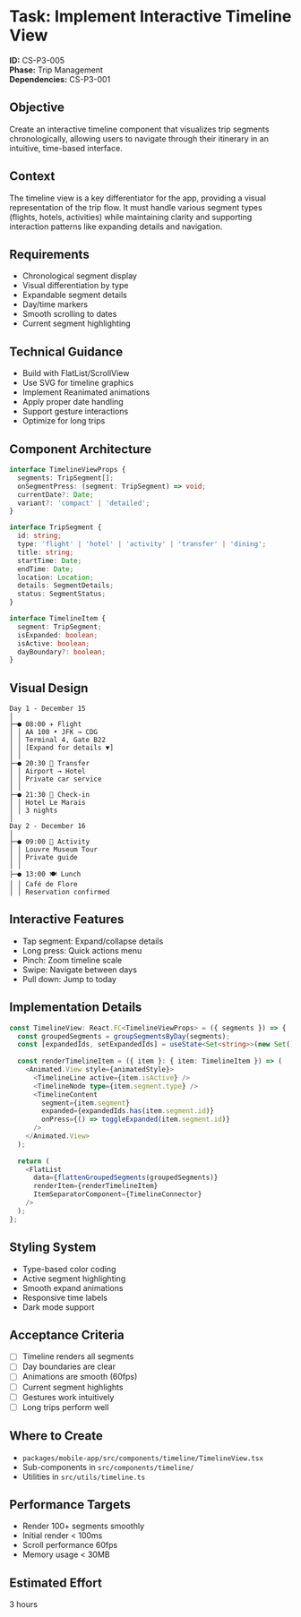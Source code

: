 # Task: Implement Interactive Timeline View

**ID:** CS-P3-005  
**Phase:** Trip Management  
**Dependencies:** CS-P3-001

## Objective
Create an interactive timeline component that visualizes trip segments chronologically, allowing users to navigate through their itinerary in an intuitive, time-based interface.

## Context
The timeline view is a key differentiator for the app, providing a visual representation of the trip flow. It must handle various segment types (flights, hotels, activities) while maintaining clarity and supporting interaction patterns like expanding details and navigation.

## Requirements
- Chronological segment display
- Visual differentiation by type
- Expandable segment details
- Day/time markers
- Smooth scrolling to dates
- Current segment highlighting

## Technical Guidance
- Build with FlatList/ScrollView
- Use SVG for timeline graphics
- Implement Reanimated animations
- Apply proper date handling
- Support gesture interactions
- Optimize for long trips

## Component Architecture
```typescript
interface TimelineViewProps {
  segments: TripSegment[];
  onSegmentPress: (segment: TripSegment) => void;
  currentDate?: Date;
  variant?: 'compact' | 'detailed';
}

interface TripSegment {
  id: string;
  type: 'flight' | 'hotel' | 'activity' | 'transfer' | 'dining';
  title: string;
  startTime: Date;
  endTime: Date;
  location: Location;
  details: SegmentDetails;
  status: SegmentStatus;
}

interface TimelineItem {
  segment: TripSegment;
  isExpanded: boolean;
  isActive: boolean;
  dayBoundary?: boolean;
}
```

## Visual Design
```
Day 1 - December 15
│
├─● 08:00 ✈️ Flight
│ │ AA 100 • JFK → CDG
│ │ Terminal 4, Gate B22
│ │ [Expand for details ▼]
│ │
├─● 20:30 🚗 Transfer
│ │ Airport → Hotel
│ │ Private car service
│ │
├─● 21:30 🏨 Check-in
│ │ Hotel Le Marais
│ │ 3 nights
│
Day 2 - December 16
│
├─● 09:00 🎯 Activity
│ │ Louvre Museum Tour
│ │ Private guide
│ │
├─● 13:00 🍽️ Lunch
│ │ Café de Flore
│ │ Reservation confirmed
```

## Interactive Features
- Tap segment: Expand/collapse details
- Long press: Quick actions menu
- Pinch: Zoom timeline scale
- Swipe: Navigate between days
- Pull down: Jump to today

## Implementation Details
```typescript
const TimelineView: React.FC<TimelineViewProps> = ({ segments }) => {
  const groupedSegments = groupSegmentsByDay(segments);
  const [expandedIds, setExpandedIds] = useState<Set<string>>(new Set());
  
  const renderTimelineItem = ({ item }: { item: TimelineItem }) => (
    <Animated.View style={animatedStyle}>
      <TimelineLine active={item.isActive} />
      <TimelineNode type={item.segment.type} />
      <TimelineContent
        segment={item.segment}
        expanded={expandedIds.has(item.segment.id)}
        onPress={() => toggleExpanded(item.segment.id)}
      />
    </Animated.View>
  );
  
  return (
    <FlatList
      data={flattenGroupedSegments(groupedSegments)}
      renderItem={renderTimelineItem}
      ItemSeparatorComponent={TimelineConnector}
    />
  );
};
```

## Styling System
- Type-based color coding
- Active segment highlighting
- Smooth expand animations
- Responsive time labels
- Dark mode support

## Acceptance Criteria
- [ ] Timeline renders all segments
- [ ] Day boundaries are clear
- [ ] Animations are smooth (60fps)
- [ ] Current segment highlights
- [ ] Gestures work intuitively
- [ ] Long trips perform well

## Where to Create
- `packages/mobile-app/src/components/timeline/TimelineView.tsx`
- Sub-components in `src/components/timeline/`
- Utilities in `src/utils/timeline.ts`

## Performance Targets
- Render 100+ segments smoothly
- Initial render < 100ms
- Scroll performance 60fps
- Memory usage < 30MB

## Estimated Effort
3 hours